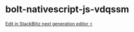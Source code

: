 # bolt-nativescript-js-vdqssm

[Edit in StackBlitz next generation editor ⚡️](https://stackblitz.com/~/github.com/riskahaji/bolt-nativescript-js-vdqssm)